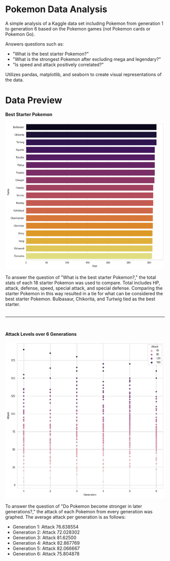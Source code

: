 # Pokemon Data Analysis

A simple analysis of a Kaggle data set including Pokemon from generation 1 to generation 6 based on the Pokemon games (not Pokemon cards or Pokemon Go).

Answers questions such as: 
* "What is the best starter Pokemon?"
* "What is the strongest Pokemon after excluding mega and legendary?"
* "Is speed and attack positively correlated?"

Utilizes pandas, matplotlib, and seaborn to create visual representations of the data.

# Data Preview

**Best Starter Pokemon**
<center><img src="best_starter.png" width="600px"/></center>

To answer the question of "What is the best starter Pokemon?," the total stats of each 18 starter Pokemon was used to compare. 
Total includes HP, attack, defense, speed, special attack, and special defense. Comparing the starter Pokemon in this way resulted in a tie for 
what can be considered the best starter Pokemon. Bulbasaur, Chikorita, and Turtwig tied as the best starter.  
<br>

---
<br>

**Attack Levels over 6 Generations**
<center><img src="generation_strength.png" width="600px"/></center>

To answer the question of "Do Pokemon become stronger in later generations?," the attack of each Pokemon from every generation was graphed. 
The average attack per generation is as follows: 
* Generation 1: Attack 76.638554
* Generation 2: Attack 72.028302
* Generation 3: Attack 81.62500
* Generation 4: Attack 82.867769
* Generation 5: Attack 82.066667
* Generation 6: Attack 75.804878
